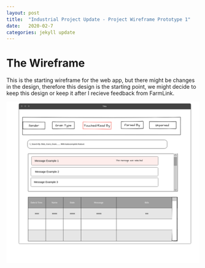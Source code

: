 ```yaml
---
layout: post
title:  "Industrial Project Update - Project Wireframe Prototype 1"
date:   2020-02-7
categories: jekyll update
---
```


# The Wireframe 
This is the starting wireframe for the web app, but there might be changes in the design, therefore this design is the starting point, we might decide to keep this design or keep it after I recieve feedback from FarmLink.

![Image of Wireframe](https://github.com/pratikpatelx/pratikpatelx.github.io/blob/master/assets/images/pratik.png)

